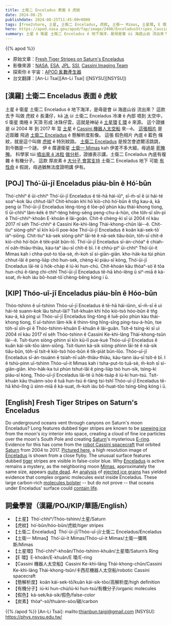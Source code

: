 ```yaml
---
title: 土衛二 Enceladus 表面 ê 虎紋
date: 2024-08-25
publishdate: 2024-08-25T11:45:00+0800
tags: [free2share, 土星, 土衛二 Enceladus, 虎紋, 土衛一 Mimas, 土星環, E 環, Cassini 機器人太空船, 懸解析度, 有機分子, 炭素, 假色]
hero: https://apod.nasa.gov/apod/fap/image/2408/EnceladusStripes_Cassini_960.jpg
summary: 土星 ê 衛星 土衛二 Enceladus ê 地下海洋，是毋是會 ùi 海底山谷 流出來？
---
```


{{% apod %}}

- 原始文章：[Fresh Tiger Stripes on Saturn's Enceladus](https://apod.nasa.gov/apod/ap240825.html)
- 影像來源：[NASA](https://www.nasa.gov/), [ESA](https://www.esa.int/), [JPL](https://www.jpl.nasa.gov/), [SSI](https://www.spacescience.org/), [Cassini Imaging Team](http://ciclops.org/)
- 探索你 ê 宇宙：[APOD 亂數產生器](https://apod.nasa.gov/apod/random_apod.html)
- 台文翻譯：[An-Li Tsai][An-Li Tsai] ([NSYSU][NSYSU])

## [漢羅] 土衛二 Enceladus 表面 ê 虎紋
土星 ê 衛星 土衛二 Enceladus ê 地下海洋，是毋是會 ùi 海底山谷 流出來？
這款去予 叫做 虎紋 ê 長溝仔，kā [冰][spewing ice] ùi 土衛二 Enceladus 冷凍 ê 內部 噴到 太空中，tī 衛星 南極 ê 天頂 形成 冰珠仔雲，這就是神祕 ê [土星環][Saturn 1] [E 環][E-ring] ê 來源。
這个證據是 ùi 2004 年 到 2017 年 踅 [土星][Saturn 2] ê [Cassini 機器人太空船][robot Cassini spacecraft] 來--ê。
[這張相片][Pictured here] 是 近距離 飛過 [土衛二 Enceladus][Enceladus 1] ê 懸解析度影像。
這張 假色相片 內底 ê 藍色 條紋，就是這个叫做 [虎紋][tiger] ê 特別紋路。
[土衛二 Enceladus][Enceladus 2] 是按怎會遮爾活跳跳，到今猶是一个謎。
伊 ê 厝邊衛星 [土衛一 Mimas][Mimas] kah 伊差不多大細，毋過是 [死殗殗][quite dead]。
科學家 tùi [噴出來 ê 冰粒][ejected ice grains] [做分析][analysis]，證據表示講，土衛二 Enceladus 內底有複雜 ê 有機分子。
這款 厚炭素 ê [大分子 會當支持][molecules bolster] 土衛二 Enceladus 地下 可能 [有 性命][contain life] ê 假說，毋過猶無法度證明講 伊有。

## [POJ] Thó͘-ūi-jī Enceladus piáu-bīn ê Hó͘-bûn
Thó͘-chhiⁿ ê ūi-chhiⁿ Thó͘-ūi-jī Enceladus ê tē-hā hái-iûⁿ, sī-m̄-sī ē ùi hái-té soaⁿ-kok lâu chhut-lâi?
Chit-khoán khì hō͘ kiò-chò hó͘-bûn ê tn̂g kau-á, kā peng ùi Thó͘-ūi-jī Enceladus léng-tòng ê lōe-pō͘ phùn kàu thài-khong tiong, tī ūi-chhiⁿ lâm-ke̍k ê thiⁿ-téng hêng-sêng peng-chu-á-hûn, che to̍h-sī sîn-pì ê Thó͘-chhiⁿ-khoân E-khoân ê lâi-goân.
Chit-ê chèng-kì sī ùi 2004 nî kàu 2017 nî se̍h Thó͘-chhiⁿ ê Cassini Ke-khì-lâng Thài-khong-chûn lâi--ê.
Chit-tiuⁿ siòng-phìⁿ sī kīn kū-lī poe-kòe Thó͘-ūi-jī Enceladus ê koân kái-sek-tō͘ iáⁿ-siōng.
Chit-tiuⁿ ká-sek siòng-phìⁿ lāi-té ê nâ-sek tiâu-bûn, to̍h-sī chit-ê kiò-chò hó͘-bûn ê te̍k-pia̍t bûn-lō͘.
Thó͘-ūi-jī Enceladus sī-án-chóaⁿ ē chiah-nī oa̍h-thiàu-thiàu, kàu-taⁿ iáu-sī chi̍t-ê bī.
I ê chhù-piⁿ ūi-chhiⁿ Thó͘-ūi-it Mimas kah i chha-put-to tōa-sè, m̄-koh sī sí-giān-giān.
kho-ha̍k-ka tùi phùn chhut-lâi ê peng-lia̍p chò hun-sek, chèng-kì piáu-sī kóng, Thó͘-ūi-jī Enceladus lāi-té ū ho̍k-cha̍p ê iú-ki hun-chú.
Chit-khoán kāu thòaⁿ-sò͘ ê tōa hun-chú ē-tàng chi-chhî Thó͘-ūi-jī Enceladus tē-hā khó-lêng ū sìⁿ-miā ê ká-soat, m̄-koh iáu bô-hoat-tō͘ chèng-bêng kóng i ū.

## [KIP] Thóo-uī-jī Enceladus piáu-bīn ê Hóo-bûn
Thóo-tshinn ê uī-tshinn Thóo-uī-jī Enceladus ê tē-hā hái-iûnn, sī-m̄-sī ē uì hái-té suann-kok lâu tshut-lâi?
Tsit-khuán khì hōo kiò-tsò hóo-bûn ê tn̂g kau-á, kā ping uì Thóo-uī-jī Enceladus líng-tòng ê luē-pōo phùn kàu thài-khong tiong, tī uī-tshinn lâm-ki̍k ê thinn-tíng hîng-sîng ping-tsu-á-hûn, tse to̍h-sī sîn-pì ê Thóo-tshinn-khuân E-khuân ê lâi-guân.
Tsit-ê tsìng-kì sī uì 2004 nî kàu 2017 nî se̍h Thóo-tshinn ê Cassini Ke-khì-lâng Thài-khong-tsûn lâi--ê.
Tsit-tiunn siòng-phìnn sī kīn kū-lī pue-kuè Thóo-uī-jī Enceladus ê kuân kái-sik-tōo iánn-siōng.
Tsit-tiunn ká-sik siòng-phìnn lāi-té ê nâ-sik tiâu-bûn, to̍h-sī tsit-ê kiò-tsò hóo-bûn ê ti̍k-pia̍t bûn-lōo.
Thóo-uī-jī Enceladus sī-án-tsuánn ē tsiah-nī ua̍h-thiàu-thiàu, kàu-tann iáu-sī tsi̍t-ê bī.
I ê tshù-pinn uī-tshinn Thóo-uī-it Mimas kah i tsha-put-to tuā-sè, m̄-koh sī sí-giān-giān.
kho-ha̍k-ka tuì phùn tshut-lâi ê ping-lia̍p tsò hun-sik, tsìng-kì piáu-sī kóng, Thóo-uī-jī Enceladus lāi-té ū ho̍k-tsa̍p ê iú-ki hun-tsú.
Tsit-khuán kāu thuànn-sòo ê tuā hun-tsú ē-tàng tsi-tshî Thóo-uī-jī Enceladus tē-hā khó-lîng ū sìnn-miā ê ká-suat, m̄-koh iáu bô-huat-tōo tsìng-bîng kóng i ū.

## [English] Fresh Tiger Stripes on Saturn's Enceladus
Do underground oceans vent through canyons on Saturn's moon Enceladus?
Long features dubbed tiger stripes are known to be [spewing ice][spewing ice] from the moon's icy interior into space, creating a cloud of fine ice particles over the moon's South Pole and creating [Saturn][Saturn 1]'s mysterious [E-ring][E-ring].
Evidence for this has come from the [robot Cassini spacecraft][robot Cassini spacecraft] that orbited [Saturn][Saturn 2] from 2004 to 2017.
[Pictured here][Pictured here], a high resolution image of [Enceladus][Enceladus 1] is shown from a close flyby.
The unusual surface features dubbed [tiger][tiger] stripes are visible in false-color blue.
Why [Enceladus][Enceladus 2] is active remains a mystery, as the neighboring moon [Mimas][Mimas], approximately the same size, appears [quite dead][quite dead].
An [analysis][analysis] of [ejected ice grains][ejected ice grains] has yielded evidence that complex organic molecules exist inside Enceladus.
These large carbon-rich [molecules bolster][molecules bolster] -- but do not prove -- that oceans under Enceladus' surface could [contain life][contain life].

## 詞彙學習（漢羅/POJ/KIP/華語/English）
- 【土星】Thó͘-chhiⁿ/Thóo-tshinn/土星/Saturn
- 【虎紋】hó͘-bûn/hóo-bûn/虎紋/tiger stripes
- 【土衛二 Enceladus】Thó͘-ūi-jī/Thóo-uī-jī/土衛二 Enceladus/Enceladus
- 【土衛一 Mimas】Thó͘-ūi-i̍t Mimas/Thóo-uī-i̍t Mimas/土衛一彌瑪斯/Mimas
- 【土星環】Thó͘-chhiⁿ-khoân/Thóo-tshinn-khuân/土星環/Saturn’s Ring
- 【E 環】E-khoân/E-khuân/E 環/E-ring
- 【Cassini 機器人太空船】Cassini Ke-khì-lâng Thài-khong-chûn/Cassini Ke-khì-lâng Thài-khong-tsûn/卡西尼機器人太空船/robotic Cassini spacecraft
- 【懸解析度】koân kái-sek-tô͘/kuân kái-sik-tôo/高解析度/high definition
- 【有機分子】iú-ki hun-chú/iú-ki hun-tsú/有機分子/organic molecules
- 【假色】ká-sek/ká-sik/假色/false-color
- 【炭素】thòaⁿ-sò͘/thuànn-sòo/碳/carbon

{{% /apod %}}
[An-Li Tsai]: mailto:thianbun.taigi@gmail.com
[NSYSU]: https://phys.nsysu.edu.tw/

[copyright]: https://apod.nasa.gov/apod/fap/lib/about_apod.html#srapply
[License3]: https://creativecommons.org/licenses/by/3.0/
[License2]:https://creativecommons.org/licenses/by-nc-nd/2.0/

[spewing ice]:https://apod.nasa.gov/apod/ap071013.html
[Saturn 1]:https://science.nasa.gov/saturn/
[E-ring]:https://apod.nasa.gov/apod/ap070327.html
[robot Cassini spacecraft]:https://science.nasa.gov/mission/cassini/
[Saturn 2]:http://en.wikipedia.org/wiki/Saturn
[Pictured here]:http://photojournal.jpl.nasa.gov/catalog/PIA06254
[Enceladus 1]:https://science.nasa.gov/saturn/moons/enceladus/
[tiger]:http://en.wikipedia.org/wiki/Tiger
[Enceladus 2]:http://apod.nasa.gov/cgi-bin/apod/apod_search?tquery=Enceladus
[Mimas]:https://apod.nasa.gov/apod/ap210531.html
[quite dead]:https://youtu.be/4vuW6tQ0218
[analysis]:https://www.nasa.gov/missions/cassini/new-organic-compounds-found-in-enceladus-ice-grains/
[ejected ice grains]:https://apod.nasa.gov/apod/ap170416.html
[molecules bolster]:https://gizmodo.com/the-discovery-of-complex-organic-molecules-on-saturn-s-1827173141
[contain life]:https://www.nasa.gov/missions/cassini/nasa-study-finds-life-sparking-energy-source-and-molecule-at-enceladus/
